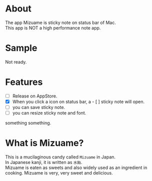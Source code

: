 # About
The app Mizuame is sticky note on status bar of Mac.  
This app is NOT a high performance note app.

# Sample
Not ready.

# Features
- [ ] Release on AppStore.
- [x] When you click a icon on status bar, a - [ ] sticky note will open.
- [ ] you can save sticky note.
- [ ] you can resize sticky note and font.

something something.

# What is Mizuame?
This is a mucilaginous candy called `Mizuame` in Japan.  
In Japanese kanji, it is written as `水飴`.  
Mizuame is eaten as sweets and also widely used as an ingredient in cooking. Mizuame is very, very sweet and delicious.
